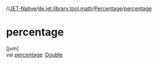 //[JET-Native](../../../index.md)/[de.jet.library.tool.math](../index.md)/[Percentage](index.md)/[percentage](percentage.md)

# percentage

[jvm]\
val [percentage](percentage.md): [Double](https://kotlinlang.org/api/latest/jvm/stdlib/kotlin/-double/index.html)
